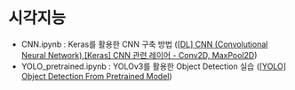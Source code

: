 # 시각지능
- CNN.ipynb : Keras를 활용한 CNN 구축 방법 ([[DL] CNN (Convolutional Neural Network)](https://dhjkl123.tistory.com/270),[[Keras] CNN 관련 레이어 - Conv2D, MaxPool2D](https://dhjkl123.tistory.com/271))
- YOLO_pretrained.ipynb : YOLOv3를 활용한 Object Detection 실습 ([[YOLO] Object Detection From Pretrained Model](https://dhjkl123.tistory.com/273?category=966550))